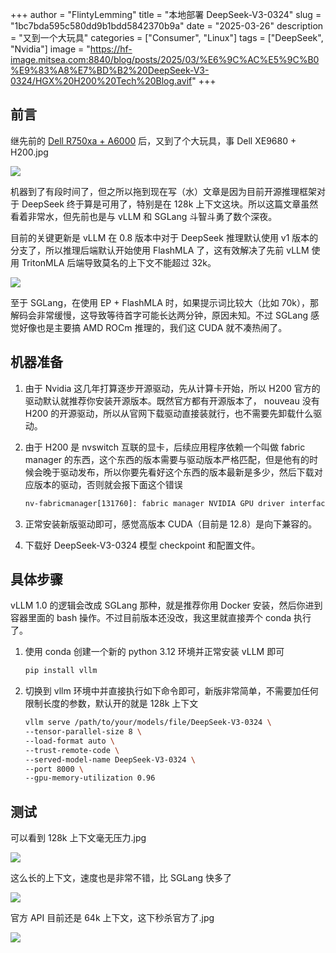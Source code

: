 +++
author = "FlintyLemming"
title = "本地部署 DeepSeek-V3-0324"
slug = "1bc7bda595c580dd9b1bdd5842370b9a"
date = "2025-03-26"
description = "又到一个大玩具"
categories = ["Consumer", "Linux"]
tags = ["DeepSeek", "Nvidia"]
image = "https://hf-image.mitsea.com:8840/blog/posts/2025/03/%E6%9C%AC%E5%9C%B0%E9%83%A8%E7%BD%B2%20DeepSeek-V3-0324/HGX%20H200%20Tech%20Blog.avif"
+++

## 前言

继先前的 [Dell R750xa + A6000](https://blog.mitsea.com/d29bb28b14984443b232263348b946ba/) 后，又到了个大玩具，事 Dell XE9680 + H200.jpg

![](https://hf-image.mitsea.com:8840/blog/posts/2025/03/%E6%9C%AC%E5%9C%B0%E9%83%A8%E7%BD%B2%20DeepSeek-V3-0324/image.avif)

机器到了有段时间了，但之所以拖到现在写（水）文章是因为目前开源推理框架对于 DeepSeek 终于算是可用了，特别是在 128k 上下文这块。所以这篇文章虽然看着非常水，但先前也是与 vLLM 和 SGLang 斗智斗勇了数个深夜。

目前的关键更新是 vLLM 在 0.8 版本中对于 DeepSeek 推理默认使用 v1 版本的分支了，所以推理后端默认开始使用 FlashMLA 了，这有效解决了先前 vLLM 使用 TritonMLA 后端导致莫名的上下文不能超过 32k。

![](https://hf-image.mitsea.com:8840/blog/posts/2025/03/%E6%9C%AC%E5%9C%B0%E9%83%A8%E7%BD%B2%20DeepSeek-V3-0324/image%201.avif)

至于 SGLang，在使用 EP + FlashMLA 时，如果提示词比较大（比如 70k），那解码会非常缓慢，这导致等待首字可能长达两分钟，原因未知。不过 SGLang 感觉好像也是主要搞 AMD ROCm 推理的，我们这 CUDA 就不凑热闹了。

## 机器准备

1. 由于 Nvidia 这几年打算逐步开源驱动，先从计算卡开始，所以 H200 官方的驱动默认就推荐你安装开源版本。既然官方都有开源版本了， nouveau 没有 H200 的开源驱动，所以从官网下载驱动直接装就行，也不需要先卸载什么驱动。
2. 由于 H200 是 nvswitch 互联的显卡，后续应用程序依赖一个叫做 fabric manager 的东西，这个东西的版本需要与驱动版本严格匹配，但是他有的时候会晚于驱动发布，所以你要先看好这个东西的版本最新是多少，然后下载对应版本的驱动，否则就会报下面这个错误
    
    ```bash
    nv-fabricmanager[131760]: fabric manager NVIDIA GPU driver interface version 570.86.15 don't match with driver version 570.124.06. Please update with matching NVIDIA driver package.
    ```
    
3. 正常安装新版驱动即可，感觉高版本 CUDA（目前是 12.8）是向下兼容的。
4. 下载好 DeepSeek-V3-0324 模型 checkpoint 和配置文件。

## 具体步骤

vLLM 1.0 的逻辑会改成 SGLang 那种，就是推荐你用 Docker 安装，然后你进到容器里面的 bash 操作。不过目前版本还没改，我这里就直接弄个 conda 执行了。

1. 使用 conda 创建一个新的 python 3.12 环境并正常安装 vLLM 即可
    
    ```bash
    pip install vllm
    ```
    
2. 切换到 vllm 环境中并直接执行如下命令即可，新版非常简单，不需要加任何限制长度的参数，默认开的就是 128k 上下文
    
    ```bash
    vllm serve /path/to/your/models/file/DeepSeek-V3-0324 \
    --tensor-parallel-size 8 \
    --load-format auto \
    --trust-remote-code \
    --served-model-name DeepSeek-V3-0324 \
    --port 8000 \
    --gpu-memory-utilization 0.96
    ```
    

## 测试

可以看到 128k 上下文毫无压力.jpg

![](https://hf-image.mitsea.com:8840/blog/posts/2025/03/%E6%9C%AC%E5%9C%B0%E9%83%A8%E7%BD%B2%20DeepSeek-V3-0324/image%202.avif)

这么长的上下文，速度也是非常不错，比 SGLang 快多了

![](https://hf-image.mitsea.com:8840/blog/posts/2025/03/%E6%9C%AC%E5%9C%B0%E9%83%A8%E7%BD%B2%20DeepSeek-V3-0324/image%203.avif)

官方 API 目前还是 64k 上下文，这下秒杀官方了.jpg

![](https://hf-image.mitsea.com:8840/blog/posts/2025/03/%E6%9C%AC%E5%9C%B0%E9%83%A8%E7%BD%B2%20DeepSeek-V3-0324/image%203.avif)